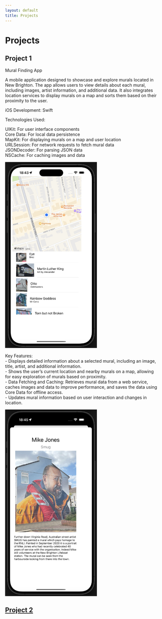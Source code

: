 ```yaml
---
layout: default
title: Projects
---
```


# Projects

## Project 1

Mural Finding App

A mobile application designed to showcase and explore murals located in New Brighton. The app allows users to view details about each mural, including images, artist information, and additional data. It also integrates location services to display murals on a map and sorts them based on their proximity to the user.

iOS Development: Swift

Technologies Used:
<p> UIKit: For user interface components  <br>Core Data: For local data persistence
 <br>MapKit: For displaying murals on a map and user location
 <br>URLSession: For network requests to fetch mural data
 <br>JSONDecoder: For parsing JSON data
 <br>NSCache: For caching images and data <p>

 
<img src="map_view.png" alt="Map View with Murals" width="300">

<p> Key Features:
<br>- Displays detailed information about a selected mural, including an image, title, artist, and additional information.
<br>- Shows the user’s current location and nearby murals on a map, allowing for easy exploration of murals based on proximity.
<br>- Data Fetching and Caching: Retrieves mural data from a web service, caches images and data to improve performance, and saves the data using Core Data for offline access.
<br>- Updates mural information based on user interaction and changes in location.<p>
<img src="mural_detail_view.png" alt="Detail View of a Mural" width="300">


## [Project 2](project2.md)

